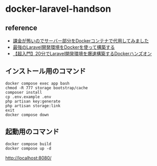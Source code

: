 # docker-laravel-handson
## reference
- [課金が怖いのでサーバー部分をDockerコンテナで代用してみました](https://cacapon.hatenablog.com/entry/2021/06/25/122420)
- [最強のLaravel開発環境をDockerを使って構築する](https://qiita.com/ucan-lab/items/5fc1281cd8076c8ac9f4)
- [【超入門】20分でLaravel開発環境を爆速構築するDockerハンズオン](https://qiita.com/ucan-lab/items/56c9dc3cf2e6762672f4)

## インストール用のコマンド
```
docker compose exec app bash
chmod -R 777 storage bootstrap/cache
composer install
cp .env.example .env
php artisan key:generate
php artisan storage:link
exit
docker compose down
```

## 起動用のコマンド
```
docker compose build
docker compose up -d
```

[http://localhost:8080/](http://localhost:8080/)